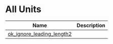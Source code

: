 # All Units


| Name | Description |
|---|---|
| [ok_ignore_leading_length2](ok_ignore_leading_length2.md) |   |

